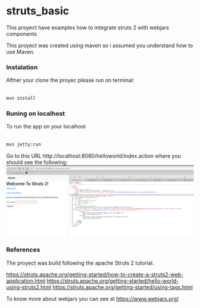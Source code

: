# struts_basic
This proyect have examples how to integrate struts 2 with webjars components

This proyect was created using maven so i assumed you understand how to use Maven.

### Instalation

Afther your clone the proyec please run on terminal:
```sh

mvn install

```

### Runing on localhost

To run the app on your localhost
```sh

mvn jetty:run

```
Go to this URL http://localhost:8080/helloworld/index.action where you should see the following:
![struts and webjars](https://github.com/whichoster/struts_basic/blob/master/doc/Captura%20de%20pantalla%20de%202019-02-12%2009-33-32.png)


### References
The proyect was build following the apache Struts 2 tutorial.

https://struts.apache.org/getting-started/how-to-create-a-struts2-web-application.html
https://struts.apache.org/getting-started/hello-world-using-struts2.html
https://struts.apache.org/getting-started/using-tags.html

To know more about webjars you can see at https://www.webjars.org/
